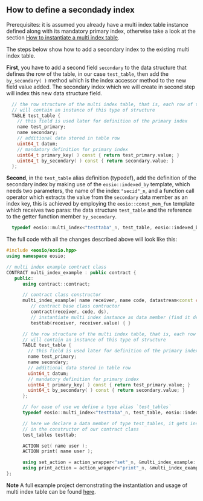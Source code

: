 ## How to define a secondady index

Prerequisites: it is assumed you already have a multi index table instance defined along with its mandatory primary index, otherwise take a look at the section [How to instantiate a multi index table](./how-to-instantiate-a-multi-index-table.md).

The steps below show how to add a secondary index to the existing multi index table.

__First__, you have to add a second field `secondary` to the data structure that defines the row of the table, in our case `test_table`, then add the `by_secondary( )` method which is the index accessor method to the new field value added. The secondary index which we will create in second step will index this new data structure field.

```cpp
  // the row structure of the multi index table, that is, each row of the table
  // will contain an instance of this type of structure
  TABLE test_table {
    // this field is used later for definition of the primary index
    name test_primary;
    name secondary;
    // additional data stored in table row
    uint64_t datum;
    // mandatory definition for primary index
    uint64_t primary_key( ) const { return test_primary.value; }
    uint64_t by_secondary( ) const { return secondary.value; }
  };
```

__Second__, in the `test_table` alias definition (typedef), add the definition of the secondary index by making use of the `eosio::indexed_by` template, which needs two parameters, the name of the index `"secid"_n`, and a function call operator which extracts the value from the `secondary` data member as an index key, this is achieved by employing the `eosio::const_mem_fun` template which receives two paras: the data structure `test_table` and the reference to the getter function member `by_secondary`.

```cpp
  typedef eosio::multi_index<"testtaba"_n, test_table, eosio::indexed_by<"secid"_n, eosio::const_mem_fun<test_table, uint64_t, &test_table::by_secondary>>> test_tables;
```

The full code with all the changes described above will look like this:

```cpp
#include <eosio/eosio.hpp>
using namespace eosio;

// multi index example contract class
CONTRACT multi_index_example : public contract {
   public:
      using contract::contract;

      // contract class constructor
      multi_index_example( name receiver, name code, datastream<const char*> ds ) :
         // contract base class contructor
         contract(receiver, code, ds),
         // instantiate multi index instance as data member (find it defined below)
         testtab(receiver, receiver.value) { }

      // the row structure of the multi index table, that is, each row of the table
      // will contain an instance of this type of structure
      TABLE test_table {
        // this field is used later for definition of the primary index
        name test_primary;
        name secondary;
        // additional data stored in table row
        uint64_t datum;
        // mandatory definition for primary index
        uint64_t primary_key( ) const { return test_primary.value; }
        uint64_t by_secondary( ) const { return secondary.value; }
      };

      // for ease of use we define a type alias `test_tables`
      typedef eosio::multi_index<"testtaba"_n, test_table, eosio::indexed_by<"secid"_n, eosio::const_mem_fun<test_table, uint64_t, &test_table::by_secondary>>> test_tables;

      // here we declare a data member of type test_tables, it gets instantiated 
      // in the constructor of our contract class
      test_tables testtab;

      ACTION set( name user );
      ACTION print( name user );

      using set_action = action_wrapper<"set"_n, &multi_index_example::set>;
      using print_action = action_wrapper<"print"_n, &multi_index_example::print>;
};
```

__Note__
A full example project demonstrating the instantiation and usage of multi index table can be found [here](https://github.com/EOSIO/eosio.cdt/tree/master/examples/multi_index_example).